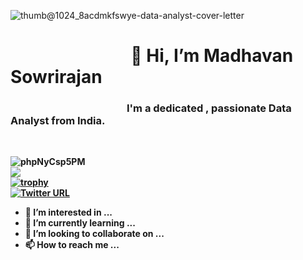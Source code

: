 ![thumb@1024_8acdmkfswye-data-analyst-cover-letter](https://user-images.githubusercontent.com/45940540/172033943-66a32a59-ba92-4d27-9846-378f8ca05447.jpg)<br>
<h1><b>&nbsp;&nbsp;&nbsp;&nbsp;&nbsp;&nbsp;&nbsp;&nbsp;&nbsp;&nbsp;&nbsp;&nbsp;&nbsp;&nbsp;&nbsp;&nbsp;&nbsp;&nbsp;&nbsp;&nbsp;&nbsp;&nbsp;&nbsp;&nbsp;&nbsp;&nbsp;&nbsp;&nbsp;&nbsp;👋 Hi, I’m Madhavan Sowrirajan<b></h1>
<h3><b>&nbsp;&nbsp;&nbsp;&nbsp;&nbsp;&nbsp;&nbsp;&nbsp;&nbsp;&nbsp;&nbsp;&nbsp;&nbsp;&nbsp;&nbsp;&nbsp;&nbsp;&nbsp;&nbsp;&nbsp;&nbsp;&nbsp;&nbsp;&nbsp;&nbsp;&nbsp;&nbsp;&nbsp;&nbsp;&nbsp;&nbsp;&nbsp;&nbsp;&nbsp;&nbsp;&nbsp;&nbsp;&nbsp;&nbsp;&nbsp;&nbsp;&nbsp;&nbsp;&nbsp;&nbsp;&nbsp;&nbsp;&nbsp;I'm a dedicated , passionate Data Analyst from India.<b></h3> <br>

![phpNyCsp5PM](https://user-images.githubusercontent.com/45940540/172034886-981991d2-f0a3-4950-b3d5-dc23765f636b.jpg)<br>
![](https://komarev.com/ghpvc/?username=Madhavan1512)<br>
[![trophy](https://github-profile-trophy.vercel.app/?username=Madhavan1512&theme=onedark)](https://github.com/ryo-ma/github-profile-trophy)<br>
[![Twitter URL](https://img.shields.io/twitter/url/https/twitter.com/MadhavanSowrir1.svg?style=social&label=Follow%20%40MadhavanSowrir1)](https://twitter.com/MadhavanSowrir1)<br>
- 👀 I’m interested in ...<br>
- 🌱 I’m currently learning ...<br>
- 💞️ I’m looking to collaborate on ...<br>
- 📫 How to reach me ...<br>






